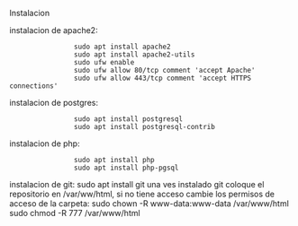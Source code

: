 Instalacion

instalacion de apache2:

                    sudo apt install apache2
                    sudo apt install apache2-utils
                    sudo ufw enable
                    sudo ufw allow 80/tcp comment 'accept Apache'
                    sudo ufw allow 443/tcp comment 'accept HTTPS connections'

instalacion de postgres:

                    sudo apt install postgresql 
                    sudo apt install postgresql-contrib

instalacion de php:

                    sudo apt install php
                    sudo apt install php-pgsql

instalacion de git:
                    sudo apt install git
una ves instalado git coloque el repositorio en /var/ww/html, si no tiene acceso cambie los permisos de acceso de la carpeta:
                    sudo chown -R www-data:www-data /var/www/html     
                    sudo chmod -R 777 /var/www/html

